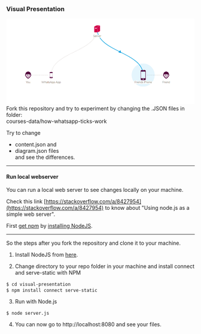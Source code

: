 ### Visual Presentation

![How WhatsApp ticks work](./assets/media/how-whatsapp-ticks-work.png)
Fork this repository and try to experiment by changing the .JSON files in folder:   
courses-data/how-whatsapp-ticks-work  

Try to change  
+ content.json and 
+ diagram.json files  
and see the differences.

---

#### Run local webserver

You can run a local web server to see changes locally on your machine.

Check this link [https://stackoverflow.com/a/8427954](https://stackoverflow.com/a/8427954) to know about "Using node.js as a simple web server".   

First [get npm](https://www.npmjs.com/get-npm) by [installing NodeJS](https://nodejs.org/en/).

---

So the steps after you fork the repository and clone it to your machine.  

1. Install NodeJS from [here](https://nodejs.org/en/).

2. Change directory to your repo folder in your machine and install connect and serve-static with NPM

```
$ cd visual-presentation
$ npm install connect serve-static
```

3. Run with Node.js

```
$ node server.js
```

4. You can now go to http://localhost:8080 and see your files.


